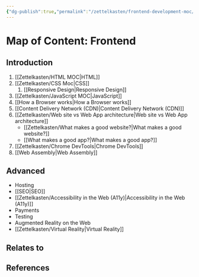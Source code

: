```yaml
---
{"dg-publish":true,"permalink":"/zettelkasten/frontend-development-moc/","title":"Frontend MOC","tags":["status/todo"],"created":"2023-11-29T16:18:02.958+00:00"}
---
```



# Map of Content: Frontend


## Introduction

1. [[Zettelkasten/HTML MOC\|HTML]]
2. [[Zettelkasten/CSS Moc\|CSS]]
	1. [[Responsive Design\|Responsive Design]]
3. [[Zettelkasten/JavaScript MOC\|JavaScript]]
4. [[How a Browser works\|How a Browser works]]
5. [[Content Delivery Network (CDN)\|Content Delivery Network (CDN)]]
6. [[Zettelkasten/Web site vs Web App architecture\|Web site vs Web App architecture]]
	- [[Zettelkasten/What makes a good website?\|What makes a good website?]]
	- [[What makes a good app?\|What makes a good app?]]
7. [[Zettelkasten/Chrome DevTools\|Chrome DevTools]]
8. [[Web Assembly\|Web Assembly]]

## Advanced
- Hosting
- [[SEO\|SEO]]
- [[Zettelkasten/Accessibility in the Web (A11y)\|Accessibility in the Web (A11y)]]
- Payments
- Testing
- Augmented Reality on the Web
- [[Zettelkasten/Virtual Reality\|Virtual Reality]]

## Relates to
## References
